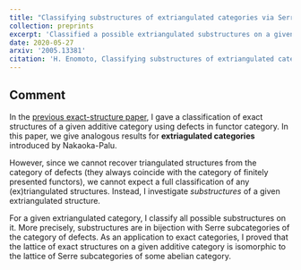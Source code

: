 ```yaml
---
title: "Classifying substructures of extriangulated categories via Serre subcategories"
collection: preprints
excerpt: 'Classified a possible extriangulated substructures on a given extriangulated category using functor category'
date: 2020-05-27
arxiv: '2005.13381'
citation: 'H. Enomoto, Classifying substructures of extriangulated categories via Serre subcategories, arXiv:2005.13381.'
---
```


## Comment

In the [previous exact-structure paper](/papers/exact-str/), I gave a classification of exact structures of a given additive category using defects in functor category. In this paper, we give analogous results for **extriagulated categories** introduced by Nakaoka-Palu.

However, since we cannot recover triangulated structures from the category of defects (they always coincide with the category of finitely presented functors), we cannot expect a full classification of any (ex)triangulated structures. Instead, I investigate *substructures* of a given extriangulated structure.

For a given extriangulated category, I classify all possible substructures on it. More precisely, substructures are in bijection with Serre subcategories of the category of defects. As an application to exact categories, I proved that the lattice of exact structures on a given additive category is isomorphic to the lattice of Serre subcategories of some abelian category.
